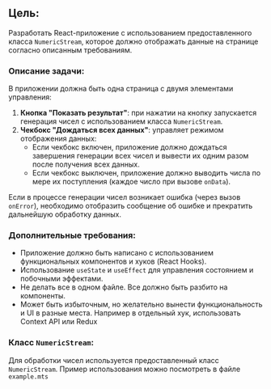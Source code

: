 
## Цель:

Разработать React-приложение с использованием предоставленного класса `NumericStream`, которое должно отображать данные на странице согласно описанным требованиям.

### Описание задачи:

В приложении должна быть одна страница с двумя элементами управления:

1.  **Кнопка "Показать результат"**: при нажатии на кнопку запускается генерация чисел с использованием класса `NumericStream`.
2.  **Чекбокс "Дождаться всех данных"**: управляет режимом отображения данных:
    -   Если чекбокс включен, приложение должно дождаться завершения генерации всех чисел и вывести их одним разом после получения всех данных.
    -   Если чекбокс выключен, приложение должно выводить числа по мере их поступления (каждое число при вызове `onData`).

Если в процессе генерации чисел возникает ошибка (через вызов `onError`), необходимо отобразить сообщение об ошибке и прекратить дальнейшую обработку данных.

### Дополнительные требования:

- Приложение должно быть написано с использованием функциональных компонентов и хуков (React Hooks).
- Использование `useState` и `useEffect` для управления состоянием и побочными эффектами.
- Не делать все в одном файле. Все должно быть разбито на компоненты.
- Может быть избыточным, но желательно вынести функциональность и UI в разные места. Например в отдельный хук, использовать Context API или Redux

### Класс `NumericStream`:

Для обработки чисел используется предоставленный класс `NumericStream`. Пример использования можно посмотреть в файле `example.mts`